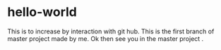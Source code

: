 # hello-world
This is to increase by interaction with git hub.
This is the first branch of master project made by me.
Ok then see you in the master project .
